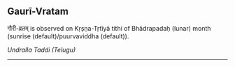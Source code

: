 ## Gaurī-Vratam
गौरी-व्रतम् is observed on Kṛṣṇa-Tṛtīyā tithi of Bhādrapadaḥ (lunar) month (sunrise (default)/puurvaviddha (default)).

_Undralla Taddi (Telugu)_

---
